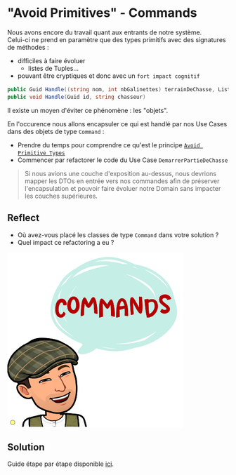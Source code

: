 # "Avoid Primitives" - Commands
Nous avons encore du travail quant aux entrants de notre système.  
Celui-ci ne prend en paramètre que des types primitifs avec des signatures de méthodes :
- difficiles à faire évoluer
  - listes de Tuples...
- pouvant être cryptiques et donc avec un `fort impact cognitif`

```csharp
public Guid Handle((string nom, int nbGalinettes) terrainDeChasse, List<(string nom, int nbBalles)> chasseurs)
public void Handle(Guid id, string chasseur)
```

Il existe un moyen d'éviter ce phénomène : les "objets".  

En l'occurence nous allons encapsuler ce qui est handlé par nos Use Cases dans des objets de type `Command` :
- Prendre du temps pour comprendre ce qu'est le principe [`Avoid Primitive Types`](https://xtrem-tdd.netlify.app/Flavours/no-primitive-types)
- Commencer par refactorer le code du Use Case `DemarrerPartieDeChasse`

> Si nous avions une couche d'exposition au-dessus, nous devrions mapper les DTOs en entrée vers nos commandes afin de préserver l'encapsulation et pouvoir faire évoluer notre Domain sans impacter les couches supérieures.

## Reflect
- Où avez-vous placé les classes de type `Command` dans votre solution ?
- Quel impact ce refactoring a eu ?

![Commands Everywhere](steps/img/10.commands/commands.webp)

## Solution
Guide étape par étape disponible [ici](steps/10.commands.md).